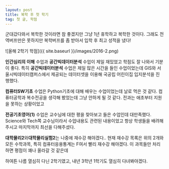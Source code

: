 ```yaml
---
layout: post
title: 복학 후 첫 학기
tag: 첫 글, 학점
---
```


군대갔다와서 복학한 것이라면 참 좋겠지만 그냥 1년 휴학하고 복학한 것이다.
그래도 전역버프만은 못하지만 복학버프를 좀 받아서 입학 후 최고 성적을 냈다!

![올해 2학기 학점]({{ site.baseurl }}/images/2016-2.png)

**인간심리의 이해** 수업과 **공간빅데이터분석** 수업이 제일 재밌었고 학점도 잘 나와서 기분이 좋다.
특히 **공간빅데이터분석** 수업은 제일 많은 시간을 들인 수업이었는데 GIS와 서울시빅데이터캠퍼스에서 제공되는 데이터셋을 이용해 국공립 어린이집 입지분석을 진행했다.

**컴퓨터SW기초** 수업은 Python기초에 대해 배우는 수업이었는데 날로 먹은 것 같다.
컴퓨터공학과 복수전공을 생각해 봤었는데 그냥 안하게 될 것 같다.
전과는 애초부터 지원을 못하는 상황이었고

**전공기초영어(1)** 수업은 교수님에 대한 평을 찾아보고 들은 수업인데 대만족했다.
Science와 Tech쪽 교수님이라서 수업내용도 관련된 내용이었고 항상 학생들을 배려해주시고 마지막까지 최선을 다해주셨다.

**대학물리2**와**대학물리실험2**는 나중에 재수강 해야겠다..
현재 재수강 목록은 위의 2개와 모든 수학과목, 특히 컴퓨터응용통계는 F여서 빨리 재수강 해야겠다.
이 과목들만 처리하면 평점이 꽤나 올라갈 것 같은데

하여튼 나름 열심히 다닌 2학기였고,
내년 3학년 1학기도 열심히 다녀봐야겠다.
